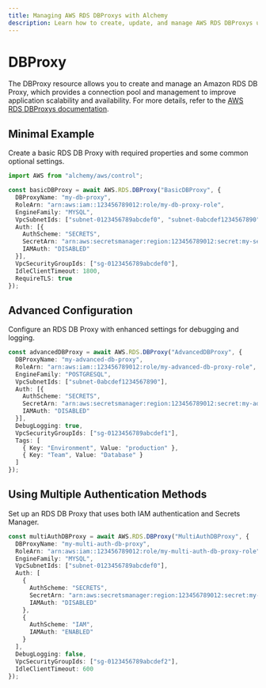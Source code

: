 ```yaml
---
title: Managing AWS RDS DBProxys with Alchemy
description: Learn how to create, update, and manage AWS RDS DBProxys using Alchemy Cloud Control.
---
```


# DBProxy

The DBProxy resource allows you to create and manage an Amazon RDS DB Proxy, which provides a connection pool and management to improve application scalability and availability. For more details, refer to the [AWS RDS DBProxys documentation](https://docs.aws.amazon.com/rds/latest/userguide/).

## Minimal Example

Create a basic RDS DB Proxy with required properties and some common optional settings.

```ts
import AWS from "alchemy/aws/control";

const basicDBProxy = await AWS.RDS.DBProxy("BasicDBProxy", {
  DBProxyName: "my-db-proxy",
  RoleArn: "arn:aws:iam::123456789012:role/my-db-proxy-role",
  EngineFamily: "MYSQL",
  VpcSubnetIds: ["subnet-0123456789abcdef0", "subnet-0abcdef1234567890"],
  Auth: [{
    AuthScheme: "SECRETS",
    SecretArn: "arn:aws:secretsmanager:region:123456789012:secret:my-secret",
    IAMAuth: "DISABLED"
  }],
  VpcSecurityGroupIds: ["sg-0123456789abcdef0"],
  IdleClientTimeout: 1800,
  RequireTLS: true
});
```

## Advanced Configuration

Configure an RDS DB Proxy with enhanced settings for debugging and logging.

```ts
const advancedDBProxy = await AWS.RDS.DBProxy("AdvancedDBProxy", {
  DBProxyName: "my-advanced-db-proxy",
  RoleArn: "arn:aws:iam::123456789012:role/my-advanced-db-proxy-role",
  EngineFamily: "POSTGRESQL",
  VpcSubnetIds: ["subnet-0abcdef1234567890"],
  Auth: [{
    AuthScheme: "SECRETS",
    SecretArn: "arn:aws:secretsmanager:region:123456789012:secret:my-advanced-secret",
    IAMAuth: "DISABLED"
  }],
  DebugLogging: true,
  VpcSecurityGroupIds: ["sg-0123456789abcdef1"],
  Tags: [
    { Key: "Environment", Value: "production" },
    { Key: "Team", Value: "Database" }
  ]
});
```

## Using Multiple Authentication Methods

Set up an RDS DB Proxy that uses both IAM authentication and Secrets Manager.

```ts
const multiAuthDBProxy = await AWS.RDS.DBProxy("MultiAuthDBProxy", {
  DBProxyName: "my-multi-auth-db-proxy",
  RoleArn: "arn:aws:iam::123456789012:role/my-multi-auth-db-proxy-role",
  EngineFamily: "MYSQL",
  VpcSubnetIds: ["subnet-0123456789abcdef0"],
  Auth: [
    {
      AuthScheme: "SECRETS",
      SecretArn: "arn:aws:secretsmanager:region:123456789012:secret:my-secret",
      IAMAuth: "DISABLED"
    },
    {
      AuthScheme: "IAM",
      IAMAuth: "ENABLED"
    }
  ],
  DebugLogging: false,
  VpcSecurityGroupIds: ["sg-0123456789abcdef2"],
  IdleClientTimeout: 600
});
```